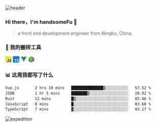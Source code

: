 ![header](https://raw.githubusercontent.com/fzq1998/fzq1998/master/header.png)

### Hi there，I'm handsomeFu 👋

> a front end development engineer from Ningbo, China.

### 🔧 我的搬砖工具
<code><img height="20" src="https://raw.githubusercontent.com/github/explore/80688e429a7d4ef2fca1e82350fe8e3517d3494d/topics/javascript/javascript.png" alt="javascript"></code>
<code><img height="20" src="https://raw.githubusercontent.com/github/explore/80688e429a7d4ef2fca1e82350fe8e3517d3494d/topics/typescript/typescript.png" alt="typescript"></code>
<code><img height="20" src="https://raw.githubusercontent.com/github/explore/80688e429a7d4ef2fca1e82350fe8e3517d3494d/topics/vue/vue.png" alt="vue"></code>
<code><img height="20" src="https://raw.githubusercontent.com/github/explore/80688e429a7d4ef2fca1e82350fe8e3517d3494d/topics/nodejs/nodejs.png" alt="nodejs"></code>



### 📊 这周我都写了什么
<!--START_SECTION:waka-->

```txt
Vue.js       2 hrs 10 mins   ██████████████▒░░░░░░░░░░   57.52 %
JSON         1 hr 5 mins     ███████▒░░░░░░░░░░░░░░░░░   28.92 %
Rust         12 mins         █▒░░░░░░░░░░░░░░░░░░░░░░░   05.46 %
JavaScript   8 mins          █░░░░░░░░░░░░░░░░░░░░░░░░   03.60 %
TypeScript   7 mins          ▓░░░░░░░░░░░░░░░░░░░░░░░░   03.17 %
```

<!--END_SECTION:waka-->


![expedition](https://raw.githubusercontent.com/fzq1998/fzq1998/master/expedition.gif)

